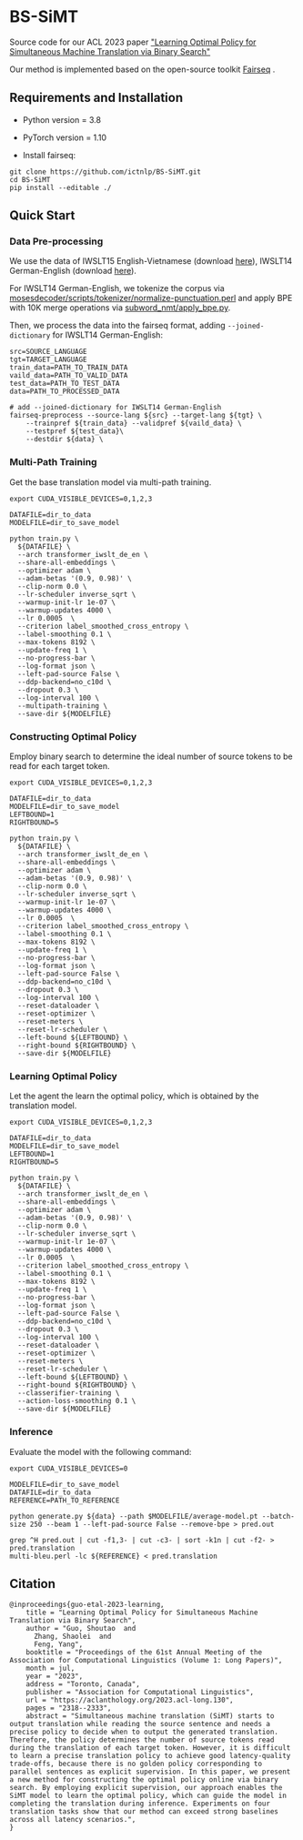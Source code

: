 # BS-SiMT
Source code for our ACL 2023 paper ["Learning Optimal Policy for Simultaneous Machine Translation via Binary Search"](https://arxiv.org/pdf/2305.12774)

Our method is implemented based on the open-source toolkit [Fairseq](https://github.com/facebookresearch/fairseq) .

## Requirements and Installation

* Python version = 3.8

* PyTorch version = 1.10

* Install fairseq:

```
git clone https://github.com/ictnlp/BS-SiMT.git
cd BS-SiMT
pip install --editable ./
```

## Quick Start

### Data Pre-processing

We use the data of IWSLT15 English-Vietnamese (download [here](https://nlp.stanford.edu/projects/nmt/)), IWSLT14 German-English (download [here](https://wit3.fbk.eu/2014-01)).

For IWSLT14 German-English, we tokenize the corpus via [mosesdecoder/scripts/tokenizer/normalize-punctuation.perl](https://github.com/moses-smt/mosesdecoder) and apply BPE with 10K merge operations via [subword_nmt/apply_bpe.py](https://github.com/rsennrich/subword-nmt).

Then, we process the data into the fairseq format, adding ```--joined-dictionary``` for IWSLT14 German-English:

```
src=SOURCE_LANGUAGE
tgt=TARGET_LANGUAGE
train_data=PATH_TO_TRAIN_DATA
vaild_data=PATH_TO_VALID_DATA
test_data=PATH_TO_TEST_DATA
data=PATH_TO_PROCESSED_DATA

# add --joined-dictionary for IWSLT14 German-English
fairseq-preprocess --source-lang ${src} --target-lang ${tgt} \
    --trainpref ${train_data} --validpref ${vaild_data} \
    --testpref ${test_data}\
    --destdir ${data} \
```

### Multi-Path Training

Get the base translation model via multi-path training.

```
export CUDA_VISIBLE_DEVICES=0,1,2,3

DATAFILE=dir_to_data
MODELFILE=dir_to_save_model

python train.py \
  ${DATAFILE} \
  --arch transformer_iwslt_de_en \
  --share-all-embeddings \
  --optimizer adam \
  --adam-betas '(0.9, 0.98)' \
  --clip-norm 0.0 \
  --lr-scheduler inverse_sqrt \
  --warmup-init-lr 1e-07 \
  --warmup-updates 4000 \
  --lr 0.0005  \
  --criterion label_smoothed_cross_entropy \
  --label-smoothing 0.1 \
  --max-tokens 8192 \
  --update-freq 1 \
  --no-progress-bar \
  --log-format json \
  --left-pad-source False \
  --ddp-backend=no_c10d \
  --dropout 0.3 \
  --log-interval 100 \
  --multipath-training \
  --save-dir ${MODELFILE}
```

### Constructing Optimal Policy

Employ binary search to determine the ideal number of source tokens to be read for each target token.

```
export CUDA_VISIBLE_DEVICES=0,1,2,3

DATAFILE=dir_to_data
MODELFILE=dir_to_save_model
LEFTBOUND=1
RIGHTBOUND=5

python train.py \
  ${DATAFILE} \
  --arch transformer_iwslt_de_en \
  --share-all-embeddings \
  --optimizer adam \
  --adam-betas '(0.9, 0.98)' \
  --clip-norm 0.0 \
  --lr-scheduler inverse_sqrt \
  --warmup-init-lr 1e-07 \
  --warmup-updates 4000 \
  --lr 0.0005  \
  --criterion label_smoothed_cross_entropy \
  --label-smoothing 0.1 \
  --max-tokens 8192 \
  --update-freq 1 \
  --no-progress-bar \
  --log-format json \
  --left-pad-source False \
  --ddp-backend=no_c10d \
  --dropout 0.3 \
  --log-interval 100 \
  --reset-dataloader \
  --reset-optimizer \
  --reset-meters \
  --reset-lr-scheduler \
  --left-bound ${LEFTBOUND} \
  --right-bound ${RIGHTBOUND} \
  --save-dir ${MODELFILE}
```

### Learning Optimal Policy

Let the agent the learn the optimal policy, which is obtained by the translation model.

```
export CUDA_VISIBLE_DEVICES=0,1,2,3

DATAFILE=dir_to_data
MODELFILE=dir_to_save_model
LEFTBOUND=1
RIGHTBOUND=5

python train.py \
  ${DATAFILE} \
  --arch transformer_iwslt_de_en \
  --share-all-embeddings \
  --optimizer adam \
  --adam-betas '(0.9, 0.98)' \
  --clip-norm 0.0 \
  --lr-scheduler inverse_sqrt \
  --warmup-init-lr 1e-07 \
  --warmup-updates 4000 \
  --lr 0.0005  \
  --criterion label_smoothed_cross_entropy \
  --label-smoothing 0.1 \
  --max-tokens 8192 \
  --update-freq 1 \
  --no-progress-bar \
  --log-format json \
  --left-pad-source False \
  --ddp-backend=no_c10d \
  --dropout 0.3 \
  --log-interval 100 \
  --reset-dataloader \
  --reset-optimizer \
  --reset-meters \
  --reset-lr-scheduler \
  --left-bound ${LEFTBOUND} \
  --right-bound ${RIGHTBOUND} \
  --classerifier-training \
  --action-loss-smoothing 0.1 \
  --save-dir ${MODELFILE}
```

### Inference
Evaluate the model with the following command:

```
export CUDA_VISIBLE_DEVICES=0

MODELFILE=dir_to_save_model
DATAFILE=dir_to_data
REFERENCE=PATH_TO_REFERENCE

python generate.py ${data} --path $MODELFILE/average-model.pt --batch-size 250 --beam 1 --left-pad-source False --remove-bpe > pred.out

grep ^H pred.out | cut -f1,3- | cut -c3- | sort -k1n | cut -f2- > pred.translation
multi-bleu.perl -lc ${REFERENCE} < pred.translation
```


## Citation
```
@inproceedings{guo-etal-2023-learning,
    title = "Learning Optimal Policy for Simultaneous Machine Translation via Binary Search",
    author = "Guo, Shoutao  and
      Zhang, Shaolei  and
      Feng, Yang",
    booktitle = "Proceedings of the 61st Annual Meeting of the Association for Computational Linguistics (Volume 1: Long Papers)",
    month = jul,
    year = "2023",
    address = "Toronto, Canada",
    publisher = "Association for Computational Linguistics",
    url = "https://aclanthology.org/2023.acl-long.130",
    pages = "2318--2333",
    abstract = "Simultaneous machine translation (SiMT) starts to output translation while reading the source sentence and needs a precise policy to decide when to output the generated translation. Therefore, the policy determines the number of source tokens read during the translation of each target token. However, it is difficult to learn a precise translation policy to achieve good latency-quality trade-offs, because there is no golden policy corresponding to parallel sentences as explicit supervision. In this paper, we present a new method for constructing the optimal policy online via binary search. By employing explicit supervision, our approach enables the SiMT model to learn the optimal policy, which can guide the model in completing the translation during inference. Experiments on four translation tasks show that our method can exceed strong baselines across all latency scenarios.",
}
```
